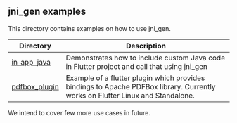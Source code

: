 ## jni_gen examples

This directory contains examples on how to use jni_gen.

| Directory | Description |
| ------- | --------- |
| [in_app_java](in_app_java/) | Demonstrates how to include custom Java code in Flutter project and call that using jni_gen |
| [pdfbox_plugin](pdfbox_plugin/) | Example of a flutter plugin which provides bindings to Apache PDFBox library. Currently works on Flutter Linux and Standalone. |

We intend to cover few more use cases in future.

